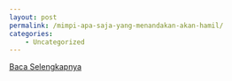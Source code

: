 ```yaml
---
layout: post
permalink: /mimpi-apa-saja-yang-menandakan-akan-hamil/
categories:
    - Uncategorized
---
```


[Baca Selengkapnya](/02)